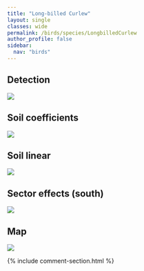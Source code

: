 ```yaml
---
title: "Long-billed Curlew"
layout: single
classes: wide
permalink: /birds/species/LongbilledCurlew
author_profile: false
sidebar:
  nav: "birds"
---
```


<h2>Detection</h2>

<a href="https://beallen.github.io/DevelopmentWebsite/assets/images/birds/LongbilledCurlew/det.jpg">
<img src="https://beallen.github.io/DevelopmentWebsite/assets/images/birds/LongbilledCurlew/det.jpg">
</a>

<h2>Soil coefficients</h2>

<a href="https://beallen.github.io/DevelopmentWebsite/assets/images/birds/LongbilledCurlew/soilhf.jpg">
<img src="https://beallen.github.io/DevelopmentWebsite/assets/images/birds/LongbilledCurlew/soilhf.jpg">
</a>

<h2>Soil linear</h2>

<a href="https://beallen.github.io/DevelopmentWebsite/assets/images/birds/LongbilledCurlew/lin-south.jpg">
<img src="https://beallen.github.io/DevelopmentWebsite/assets/images/birds/LongbilledCurlew/lin-south.jpg">
</a>

<h2>Sector effects (south)</h2>

<a href="https://beallen.github.io/DevelopmentWebsite/assets/images/birds/LongbilledCurlew/sector-south.jpg">
<img src="https://beallen.github.io/DevelopmentWebsite/assets/images/birds/LongbilledCurlew/sector-south.jpg">
</a>

<h2>Map</h2>

<a href="https://beallen.github.io/DevelopmentWebsite/assets/images/birds/LongbilledCurlew/map.jpg">
<img src="https://beallen.github.io/DevelopmentWebsite/assets/images/birds/LongbilledCurlew/map.jpg">
</a>

{% include comment-section.html %}

